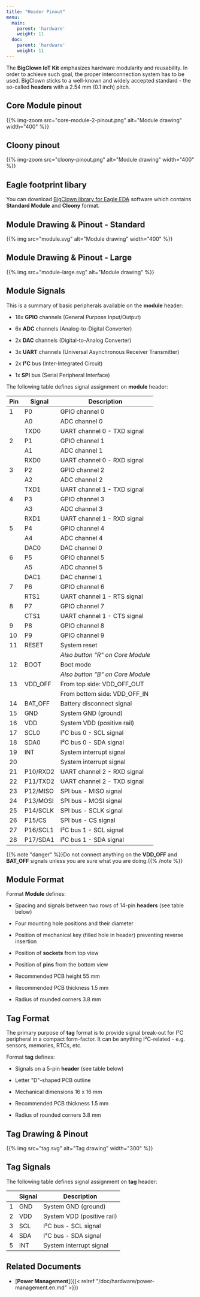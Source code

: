 ```yaml
---
title: "Header Pinout"
menu:
  main:
    parent: 'hardware'
    weight: 11
  doc:
    parent: 'hardware'
    weight: 11
---
```


The **BigClown IoT Kit** emphasizes hardware modularity and reusability. In order to achieve such goal, the proper interconnection system has to be used. BigClown sticks to a well-known and widely accepted standard - the so-called **headers** with a 2.54 mm (0.1 inch) pitch.

## Core Module pinout
{{% img-zoom src="core-module-2-pinout.png" alt="Module drawing" width="400" %}}

## Cloony pinout
{{% img-zoom src="cloony-pinout.png" alt="Module drawing" width="400" %}}

## Eagle footprint libary
You can download [BigClown library for Eagle EDA](https://github.com/bigclownlabs/bc-hardware/tree/master/lbr) software which contains **Standard Module** and **Cloony** format.

## Module Drawing & Pinout - Standard

{{% img src="module.svg" alt="Module drawing" width="400" %}}

## Module Drawing & Pinout - Large

{{% img src="module-large.svg" alt="Module drawing" %}}

## Module Signals

This is a summary of basic peripherals available on the **module** header:

* 18x **GPIO** channels (General Purpose Input/Output)

* 6x **ADC** channels (Analog-to-Digital Converter)

* 2x **DAC** channels (Digital-to-Analog Converter)

* 3x **UART** channels (Universal Asynchronous Receiver Transmitter)

* 2x **I²C** bus (Inter-Integrated Circuit)

* 1x **SPI** bus (Serial Peripheral Interface)

The following table defines signal assignment on **module** header:

| Pin | Signal   | Description                      |
| --- | -------- | -------------------------------- |
| 1   | P0       | GPIO channel 0                   |
|     | A0       | ADC channel 0                    |
|     | TXD0     | UART channel 0 - TXD signal      |
| 2   | P1       | GPIO channel 1                   |
|     | A1       | ADC channel 1                    |
|     | RXD0     | UART channel 0 - RXD signal      |
| 3   | P2       | GPIO channel 2                   |
|     | A2       | ADC channel 2                    |
|     | TXD1     | UART channel 1 - TXD signal      |
| 4   | P3       | GPIO channel 3                   |
|     | A3       | ADC channel 3                    |
|     | RXD1     | UART channel 1 - RXD signal      |
| 5   | P4       | GPIO channel 4                   |
|     | A4       | ADC channel 4                    |
|     | DAC0     | DAC channel 0                    |
| 6   | P5       | GPIO channel 5                   |
|     | A5       | ADC channel 5                    |
|     | DAC1     | DAC channel 1                    |
| 7   | P6       | GPIO channel 6                   |
|     | RTS1     | UART channel 1 - RTS signal      |
| 8   | P7       | GPIO channel 7                   |
|     | CTS1     | UART channel 1 - CTS signal      |
| 9   | P8       | GPIO channel 8                   |
| 10  | P9       | GPIO channel 9                   |
| 11  | RESET    | System reset                     |
|     |          | _Also button "R" on Core Module_ |
| 12  | BOOT     | Boot mode                        |
|     |          | _Also button "B" on Core Module_ |
| 13  | VDD_OFF  | From top side: VDD_OFF_OUT       |
|     |          | From bottom side: VDD_OFF_IN     |
| 14  | BAT_OFF  | Battery disconnect signal        |
| 15  | GND      | System GND (ground)              |
| 16  | VDD      | System VDD (positive rail)       |
| 17  | SCL0     | I²C bus 0 - SCL signal           |
| 18  | SDA0     | I²C bus 0 - SDA signal           |
| 19  | INT      | System interrupt signal          |
| 20  |          | System interrupt signal          |
| 21  | P10/RXD2 | UART channel 2 - RXD signal      |
| 22  | P11/TXD2 | UART channel 2 - TXD signal      |
| 23  | P12/MISO | SPI bus - MISO signal            |
| 24  | P13/MOSI | SPI bus - MOSI signal            |
| 25  | P14/SCLK | SPI bus - SCLK signal            |
| 26  | P15/CS   | SPI bus - CS signal              |
| 27  | P16/SCL1 | I²C bus 1 - SCL signal           |
| 28  | P17/SDA1 | I²C bus 1 - SDA signal           |

{{% note "danger" %}}Do not connect anything on the **VDD_OFF** and **BAT_OFF** signals unless you are sure what you are doing.{{% /note %}}

## Module Format

Format **Module** defines:

* Spacing and signals between two rows of 14-pin **headers** (see table below)

* Four mounting hole positions and their diameter

* Position of mechanical key (filled hole in header) preventing
reverse insertion

* Position of **sockets** from top view

* Position of **pins** from the bottom view

* Recommended PCB height 55 mm

* Recommended PCB thickness 1.5 mm

* Radius of rounded corners 3.8 mm

## Tag Format

The primary purpose of **tag** format is to provide signal break-out for I²C peripheral in a compact form-factor.
It can be anything I²C-related - e.g. sensors, memories, RTCs, etc.

Format **tag** defines:

* Signals on a 5-pin **header** (see table below)

* Letter "D"-shaped PCB outline

* Mechanical dimensions 16 x 16 mm

* Recommended PCB thickness 1.5 mm

* Radius of rounded corners 3.8 mm

## Tag Drawing & Pinout

{{% img src="tag.svg" alt="Tag drawing" width="300" %}}

## Tag Signals

The following table defines signal assignment on **tag** header:

|     | Signal | Description                |
| --- | ------ | -------------------------- |
| 1   | GND    | System GND (ground)        |
| 2   | VDD    | System VDD (positive rail) |
| 3   | SCL    | I²C bus - SCL signal       |
| 4   | SDA    | I²C bus - SDA signal       |
| 5   | INT    | System interrupt signal    |

## Related Documents

* [**Power Management**]({{< relref "/doc/hardware/power-management.en.md" >}})
